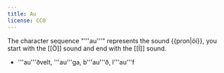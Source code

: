 ```yaml
---
title: Au
license: CC0
---
```


The character sequence "'''au'''" represents the sound {{pron|öí}}, you start with the [[Ö]] sound and end with the [[Í]] sound.

* '''au'''ðvelt, '''au'''ga, b'''au'''ð, l'''au'''f

